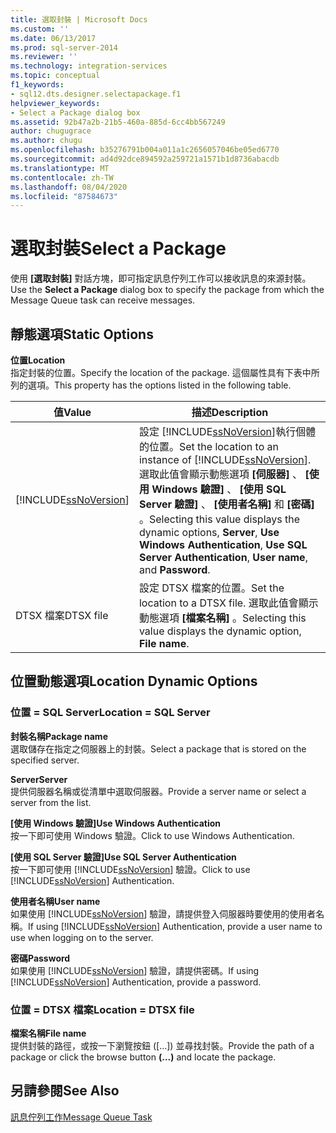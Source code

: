 ```yaml
---
title: 選取封裝 | Microsoft Docs
ms.custom: ''
ms.date: 06/13/2017
ms.prod: sql-server-2014
ms.reviewer: ''
ms.technology: integration-services
ms.topic: conceptual
f1_keywords:
- sql12.dts.designer.selectapackage.f1
helpviewer_keywords:
- Select a Package dialog box
ms.assetid: 92b47a2b-21b5-460a-885d-6cc4bb567249
author: chugugrace
ms.author: chugu
ms.openlocfilehash: b35276791b004a011a1c2656057046be05ed6770
ms.sourcegitcommit: ad4d92dce894592a259721a1571b1d8736abacdb
ms.translationtype: MT
ms.contentlocale: zh-TW
ms.lasthandoff: 08/04/2020
ms.locfileid: "87584673"
---
```

# <a name="select-a-package"></a><span data-ttu-id="1a9bc-102">選取封裝</span><span class="sxs-lookup"><span data-stu-id="1a9bc-102">Select a Package</span></span>
  <span data-ttu-id="1a9bc-103">使用 **[選取封裝]** 對話方塊，即可指定訊息佇列工作可以接收訊息的來源封裝。</span><span class="sxs-lookup"><span data-stu-id="1a9bc-103">Use the **Select a Package** dialog box to specify the package from which the Message Queue task can receive messages.</span></span>  
  
## <a name="static-options"></a><span data-ttu-id="1a9bc-104">靜態選項</span><span class="sxs-lookup"><span data-stu-id="1a9bc-104">Static Options</span></span>  
 <span data-ttu-id="1a9bc-105">**位置**</span><span class="sxs-lookup"><span data-stu-id="1a9bc-105">**Location**</span></span>  
 <span data-ttu-id="1a9bc-106">指定封裝的位置。</span><span class="sxs-lookup"><span data-stu-id="1a9bc-106">Specify the location of the package.</span></span> <span data-ttu-id="1a9bc-107">這個屬性具有下表中所列的選項。</span><span class="sxs-lookup"><span data-stu-id="1a9bc-107">This property has the options listed in the following table.</span></span>  
  
|<span data-ttu-id="1a9bc-108">值</span><span class="sxs-lookup"><span data-stu-id="1a9bc-108">Value</span></span>|<span data-ttu-id="1a9bc-109">描述</span><span class="sxs-lookup"><span data-stu-id="1a9bc-109">Description</span></span>|  
|-----------|-----------------|  
|[!INCLUDE[ssNoVersion](../../includes/ssnoversion-md.md)]|<span data-ttu-id="1a9bc-110">設定 [!INCLUDE[ssNoVersion](../../includes/ssnoversion-md.md)]執行個體的位置。</span><span class="sxs-lookup"><span data-stu-id="1a9bc-110">Set the location to an instance of [!INCLUDE[ssNoVersion](../../includes/ssnoversion-md.md)].</span></span> <span data-ttu-id="1a9bc-111">選取此值會顯示動態選項 **[伺服器]** 、 **[使用 Windows 驗證]** 、 **[使用 SQL Server 驗證]** 、 **[使用者名稱]** 和 **[密碼]** 。</span><span class="sxs-lookup"><span data-stu-id="1a9bc-111">Selecting this value displays the dynamic options, **Server**, **Use Windows Authentication**, **Use SQL Server Authentication**, **User name**, and **Password**.</span></span>|  
|<span data-ttu-id="1a9bc-112">DTSX 檔案</span><span class="sxs-lookup"><span data-stu-id="1a9bc-112">DTSX file</span></span>|<span data-ttu-id="1a9bc-113">設定 DTSX 檔案的位置。</span><span class="sxs-lookup"><span data-stu-id="1a9bc-113">Set the location to a DTSX file.</span></span> <span data-ttu-id="1a9bc-114">選取此值會顯示動態選項 **[檔案名稱]** 。</span><span class="sxs-lookup"><span data-stu-id="1a9bc-114">Selecting this value displays the dynamic option, **File name**.</span></span>|  
  
## <a name="location-dynamic-options"></a><span data-ttu-id="1a9bc-115">位置動態選項</span><span class="sxs-lookup"><span data-stu-id="1a9bc-115">Location Dynamic Options</span></span>  
  
### <a name="location--sql-server"></a><span data-ttu-id="1a9bc-116">位置 = SQL Server</span><span class="sxs-lookup"><span data-stu-id="1a9bc-116">Location = SQL Server</span></span>  
 <span data-ttu-id="1a9bc-117">**封裝名稱**</span><span class="sxs-lookup"><span data-stu-id="1a9bc-117">**Package name**</span></span>  
 <span data-ttu-id="1a9bc-118">選取儲存在指定之伺服器上的封裝。</span><span class="sxs-lookup"><span data-stu-id="1a9bc-118">Select a package that is stored on the specified server.</span></span>  
  
 <span data-ttu-id="1a9bc-119">**Server**</span><span class="sxs-lookup"><span data-stu-id="1a9bc-119">**Server**</span></span>  
 <span data-ttu-id="1a9bc-120">提供伺服器名稱或從清單中選取伺服器。</span><span class="sxs-lookup"><span data-stu-id="1a9bc-120">Provide a server name or select a server from the list.</span></span>  
  
 <span data-ttu-id="1a9bc-121">**[使用 Windows 驗證]**</span><span class="sxs-lookup"><span data-stu-id="1a9bc-121">**Use Windows Authentication**</span></span>  
 <span data-ttu-id="1a9bc-122">按一下即可使用 Windows 驗證。</span><span class="sxs-lookup"><span data-stu-id="1a9bc-122">Click to use Windows Authentication.</span></span>  
  
 <span data-ttu-id="1a9bc-123">**[使用 SQL Server 驗證]**</span><span class="sxs-lookup"><span data-stu-id="1a9bc-123">**Use SQL Server Authentication**</span></span>  
 <span data-ttu-id="1a9bc-124">按一下即可使用 [!INCLUDE[ssNoVersion](../../includes/ssnoversion-md.md)] 驗證。</span><span class="sxs-lookup"><span data-stu-id="1a9bc-124">Click to use [!INCLUDE[ssNoVersion](../../includes/ssnoversion-md.md)] Authentication.</span></span>  
  
 <span data-ttu-id="1a9bc-125">**使用者名稱**</span><span class="sxs-lookup"><span data-stu-id="1a9bc-125">**User name**</span></span>  
 <span data-ttu-id="1a9bc-126">如果使用 [!INCLUDE[ssNoVersion](../../includes/ssnoversion-md.md)] 驗證，請提供登入伺服器時要使用的使用者名稱。</span><span class="sxs-lookup"><span data-stu-id="1a9bc-126">If using [!INCLUDE[ssNoVersion](../../includes/ssnoversion-md.md)] Authentication, provide a user name to use when logging on to the server.</span></span>  
  
 <span data-ttu-id="1a9bc-127">**密碼**</span><span class="sxs-lookup"><span data-stu-id="1a9bc-127">**Password**</span></span>  
 <span data-ttu-id="1a9bc-128">如果使用 [!INCLUDE[ssNoVersion](../../includes/ssnoversion-md.md)] 驗證，請提供密碼。</span><span class="sxs-lookup"><span data-stu-id="1a9bc-128">If using [!INCLUDE[ssNoVersion](../../includes/ssnoversion-md.md)] Authentication, provide a password.</span></span>  
  
### <a name="location--dtsx-file"></a><span data-ttu-id="1a9bc-129">位置 = DTSX 檔案</span><span class="sxs-lookup"><span data-stu-id="1a9bc-129">Location = DTSX file</span></span>  
 <span data-ttu-id="1a9bc-130">**檔案名稱**</span><span class="sxs-lookup"><span data-stu-id="1a9bc-130">**File name**</span></span>  
 <span data-ttu-id="1a9bc-131">提供封裝的路徑，或按一下瀏覽按鈕 ([...])  並尋找封裝。</span><span class="sxs-lookup"><span data-stu-id="1a9bc-131">Provide the path of a package or click the browse button **(...)** and locate the package.</span></span>  
  
## <a name="see-also"></a><span data-ttu-id="1a9bc-132">另請參閱</span><span class="sxs-lookup"><span data-stu-id="1a9bc-132">See Also</span></span>  
 [<span data-ttu-id="1a9bc-133">訊息佇列工作</span><span class="sxs-lookup"><span data-stu-id="1a9bc-133">Message Queue Task</span></span>](message-queue-task.md)  
  
  
